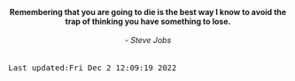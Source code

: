 
<div align="center"><b><span>Remembering that you are going to die is the best way I know to avoid the trap of thinking you have something to lose.</span></b><br><br><i> - Steve Jobs</i></div>
<br><br><kbd>Last updated:Fri Dec  2 12:09:19 2022</kbd>